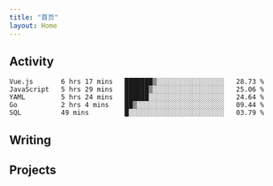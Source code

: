 ```yaml
---
title: "首页"
layout: Home
---
```


## Activity
<!--START_SECTION:waka-->
```text
Vue.js       6 hrs 17 mins   ███████▒░░░░░░░░░░░░░░░░░   28.73 % 
JavaScript   5 hrs 29 mins   ██████▒░░░░░░░░░░░░░░░░░░   25.06 % 
YAML         5 hrs 24 mins   ██████░░░░░░░░░░░░░░░░░░░   24.64 % 
Go           2 hrs 4 mins    ██▒░░░░░░░░░░░░░░░░░░░░░░   09.44 % 
SQL          49 mins         █░░░░░░░░░░░░░░░░░░░░░░░░   03.79 % 
```
<!--END_SECTION:waka-->

## Writing
<PindedPosts />

## Projects
<Projects />
